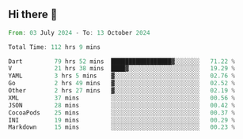 ## Hi there 👋

<!--START_SECTION:waka-->

```rust
From: 03 July 2024 - To: 13 October 2024

Total Time: 112 hrs 9 mins

Dart         79 hrs 52 mins  █████████████████▓░░░░░░░   71.22 %
V            21 hrs 38 mins  ████▓░░░░░░░░░░░░░░░░░░░░   19.29 %
YAML         3 hrs 5 mins    ▓░░░░░░░░░░░░░░░░░░░░░░░░   02.76 %
Go           2 hrs 49 mins   ▓░░░░░░░░░░░░░░░░░░░░░░░░   02.52 %
Other        2 hrs 27 mins   ▓░░░░░░░░░░░░░░░░░░░░░░░░   02.19 %
XML          37 mins         ░░░░░░░░░░░░░░░░░░░░░░░░░   00.56 %
JSON         28 mins         ░░░░░░░░░░░░░░░░░░░░░░░░░   00.42 %
CocoaPods    25 mins         ░░░░░░░░░░░░░░░░░░░░░░░░░   00.37 %
INI          19 mins         ░░░░░░░░░░░░░░░░░░░░░░░░░   00.29 %
Markdown     15 mins         ░░░░░░░░░░░░░░░░░░░░░░░░░   00.23 %
```

<!--END_SECTION:waka-->

<!--
**mathiskakal/mathiskakal** is a ✨ _special_ ✨ repository because its `README.md` (this file) appears on your GitHub profile.

Here are some ideas to get you started:

- 🔭 I’m currently working on ...
- 🌱 I’m currently learning ...
- 👯 I’m looking to collaborate on ...
- 🤔 I’m looking for help with ...
- 💬 Ask me about ...
- 📫 How to reach me: ...
- 😄 Pronouns: ...
- ⚡ Fun fact: ...
-->
